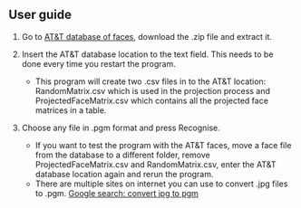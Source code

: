 ## User guide

1. Go to [AT&T database of faces](http://www.cl.cam.ac.uk/research/dtg/attarchive/facedatabase.html), download the .zip file and extract it.

2. Insert the AT&T database location to the text field. This needs to be done every time you restart the program.
	- This program will create two .csv files in to the AT&T location: RandomMatrix.csv which is used in the projection process and 
ProjectedFaceMatrix.csv which contains all the projected face matrices in a table.

3. Choose any file in .pgm format and press Recognise.
	- If you want to test the program with the AT&T faces, move a face file from the database to a different folder, remove ProjectedFaceMatrix.csv
and RandomMatrix.csv, enter the AT&T database location again and rerun the program.
	- There are multiple sites on internet you can use to convert .jpg files to .pgm. [Google search: convert jpg to pgm](https://www.google.fi/webhp?sourceid=chrome-instant&ion=1&espv=2&ie=UTF-8#q=convert%20jpg%20to%20pgm)
